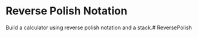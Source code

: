 # Reverse Polish Notation
Build a calculator using reverse polish notation and a stack.# ReversePolish
